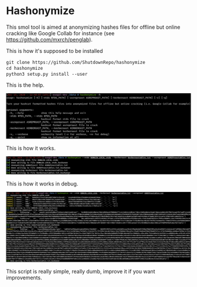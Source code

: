 # Hashonymize

This smol tool is aimed at anonymizing hashes files for offline but online cracking like Google Collab for instance (see https://github.com/mxrch/penglab).

This is how it's supposed to be installed

```
git clone https://github.com/ShutdownRepo/hashonymize
cd hashonymize
python3 setup.py install --user
```

This is the help.

![](assets/help.png)

This is how it works.

![](assets/example.png)

This is how it works in debug.

![](assets/example_debug.png)

This script is really simple, really dumb, improve it if you want improvements.